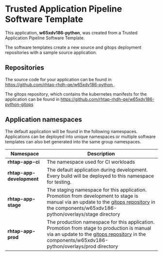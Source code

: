 # Trusted Application Pipeline Software Template

This application, **w65xdv186-python**, was created from a Trusted Application Pipeline Software Template.

The software templates create a new source and gitops deployment repositories with a sample source application. 

## Repositories

The source code for your application can be found in [https://github.com/rhtap-rhdh-qe/w65xdv186-python ](https://github.com/rhtap-rhdh-qe/w65xdv186-python ).
 
The gitops repository, which contains the kubernetes manifests for the application can be found in 
[https://github.com/rhtap-rhdh-qe/w65xdv186-python-gitops ](https://github.com/rhtap-rhdh-qe/w65xdv186-python-gitops ) 

## Application namespaces 

The default application will be found in the following namespaces. Applications can be deployed into unique namespaces or multiple software templates can also bet generated into the same group namespaces.  

|  Namespace   |  Description   |  
| -------- | -------- |
| **rhtap-app-ci** | The namespace used for CI workloads |
| **rhtap-app-development** | The default application during development. Every build will be deployed to this namespace for testing. |
| **rhtap-app-stage** | The staging namespace for this application. Promotion from development to stage is manual via an update to the [gitops repository](https://github.com/rhtap-rhdh-qe/w65xdv186-python-gitops ) in the components/w65xdv186-python/overlays/stage directory |
| **rhtap-app-prod** | The production namespace for this application. Promotion from stage to production is manual via an update to the [gitops repository](https://github.com/rhtap-rhdh-qe/w65xdv186-python-gitops ) in the components/w65xdv186-python/overlays/prod directory |